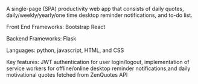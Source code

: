A single-page (SPA) productivity web app that consists of daily quotes, daily/weekly/yearly/one time desktop reminder notifications, and to-do list. 


Front End Frameworks:
Bootstrap 
React

Backend Frameworks:
Flask

Languages: python, javascript, HTML, and CSS

Key features:
JWT authentication for user login/logout, implementation of service workers for offline/online desktop reminder notifications,and daily motivational quotes fetched from ZenQuotes API

